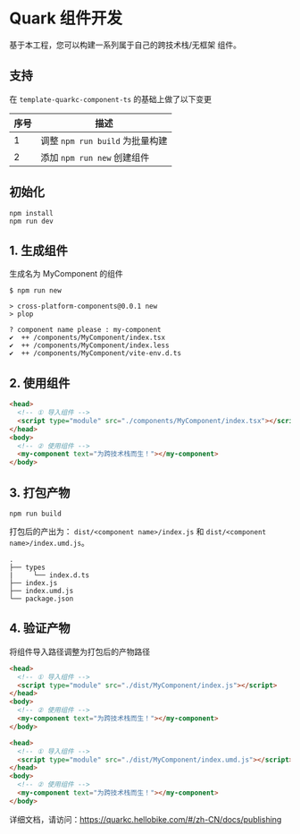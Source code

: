 # Quark 组件开发

基于本工程，您可以构建一系列属于自己的跨技术栈/无框架 组件。

## 支持

在 `template-quarkc-component-ts` 的基础上做了以下变更

| 序号 | 描述                            |
| ---- | ------------------------------- |
| 1    | 调整 `npm run build` 为批量构建 |
| 2    | 添加 `npm run new` 创建组件     |

## 初始化

```
npm install
npm run dev
```

## 1. 生成组件

生成名为 MyComponent 的组件

```
$ npm run new

> cross-platform-components@0.0.1 new
> plop

? component name please : my-component
✔  ++ /components/MyComponent/index.tsx
✔  ++ /components/MyComponent/index.less
✔  ++ /components/MyComponent/vite-env.d.ts
```

## 2. 使用组件

```html
<head>
  <!-- ① 导入组件 -->
  <script type="module" src="./components/MyComponent/index.tsx"></script>
</head>
<body>
  <!-- ② 使用组件 -->
  <my-component text="为跨技术栈而生！"></my-component>
</body>
```

## 3. 打包产物

```
npm run build
```

打包后的产出为： `dist/<component name>/index.js` 和 `dist/<component name>/index.umd.js`。

```tree
.
├── types
|     └── index.d.ts
├── index.js
├── index.umd.js
└── package.json
```


## 4. 验证产物

将组件导入路径调整为打包后的产物路径

```html
<head>
  <!-- ① 导入组件 -->
  <script type="module" src="./dist/MyComponent/index.js"></script>
</head>
<body>
  <!-- ② 使用组件 -->
  <my-component text="为跨技术栈而生！"></my-component>
</body>
```

```html
<head>
  <!-- ① 导入组件 -->
  <script type="module" src="./dist/MyComponent/index.umd.js"></script>
</head>
<body>
  <!-- ② 使用组件 -->
  <my-component text="为跨技术栈而生！"></my-component>
</body>
```

详细文档，请访问：https://quarkc.hellobike.com/#/zh-CN/docs/publishing
